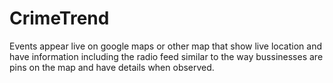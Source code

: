 # CrimeTrend
Events appear live on google maps or other map that show live location and have information including the radio feed similar to the way bussinesses are pins on the map and have details when observed.

